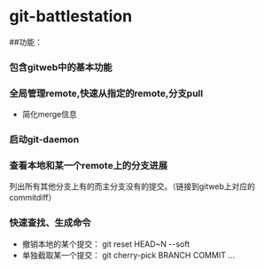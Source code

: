 git-battlestation
=================

##功能：

### 包含gitweb中的基本功能

### 全局管理remote,快速从指定的remote,分支pull

* 简化merge信息

### 启动git-daemon

### 查看本地和某一个remote上的分支进展

列出所有其他分支上有的而主分支没有的提交。（链接到gitweb上对应的commitdiff）

### 快速查找、生成命令

* 撤销本地的某个提交： git reset HEAD~N --soft
* 单独截取某一个提交： git cherry-pick BRANCH COMMIT ...


